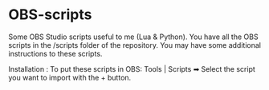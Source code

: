# OBS-scripts
Some OBS Studio scripts useful to me (Lua &amp; Python).
You have all the OBS scripts in the /scripts folder of the repository. You may have some additional instructions to these scripts.

Installation : To put these scripts in OBS: Tools | Scripts ➡ Select the script you want to import with the + button.
